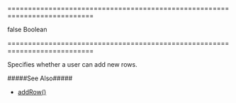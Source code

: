 ===========================================================================
<!--default-->false<!--/default-->
<!--type-->Boolean<!--/type-->
===========================================================================

<!--shortDescription-->
Specifies whether a user can add new rows.
<!--/shortDescription-->

<!--fullDescription-->
#####See Also#####
- [addRow()]({basewidgetpath}/Methods/#addRow)
<!--/fullDescription-->